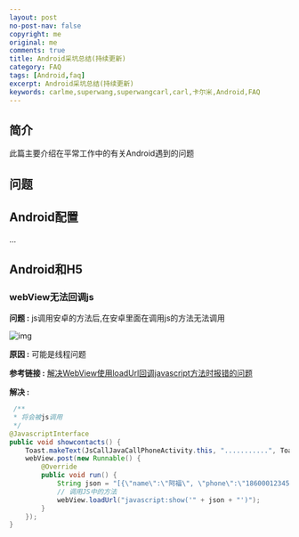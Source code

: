 ```yaml
---
layout: post
no-post-nav: false 
copyright: me
original: me
comments: true
title: Android采坑总结(持续更新)
category: FAQ
tags: [Android,faq]
excerpt: Android采坑总结(持续更新)
keywords: carlme,superwang,superwangcarl,carl,卡尔米,Android,FAQ
---
```


## 简介

此篇主要介绍在平常工作中的有关Android遇到的问题

## 问题

## Android配置

...

## Android和H5

### webView无法回调js

**问题 :** js调用安卓的方法后,在安卓里面在调用js的方法无法调用

![img]({{site.cdn}}/assets/images/blog/2019/20190716183926.png)

**原因 :** 可能是线程问题

**参考链接 :** [解决WebView使用loadUrl回调javascript方法时报错的问题](https://blog.csdn.net/chenzhengfeng/article/details/85786749)

**解决 :** 

```java
 /**
 * 将会被js调用
 */
@JavascriptInterface
public void showcontacts() {
    Toast.makeText(JsCallJavaCallPhoneActivity.this, "...........", Toast.LENGTH_SHORT).show();
    webView.post(new Runnable() {
        @Override
        public void run() {
            String json = "[{\"name\":\"阿福\", \"phone\":\"18600012345\"}]";
            // 调用JS中的方法
            webView.loadUrl("javascript:show('" + json + "')");
        }
    });
}
```

